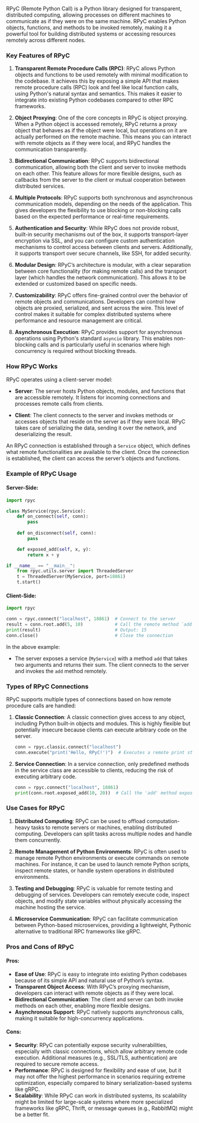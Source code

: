 RPyC (Remote Python Call) is a Python library designed for transparent, distributed computing, allowing processes on different machines to communicate as if they were on the same machine. RPyC enables Python objects, functions, and methods to be invoked remotely, making it a powerful tool for building distributed systems or accessing resources remotely across different nodes.

### Key Features of RPyC

1. **Transparent Remote Procedure Calls (RPC)**:
   RPyC allows Python objects and functions to be used remotely with minimal modification to the codebase. It achieves this by exposing a simple API that makes remote procedure calls (RPC) look and feel like local function calls, using Python's natural syntax and semantics. This makes it easier to integrate into existing Python codebases compared to other RPC frameworks.

2. **Object Proxying**:
   One of the core concepts in RPyC is object proxying. When a Python object is accessed remotely, RPyC returns a proxy object that behaves as if the object were local, but operations on it are actually performed on the remote machine. This means you can interact with remote objects as if they were local, and RPyC handles the communication transparently.

3. **Bidirectional Communication**:
   RPyC supports bidirectional communication, allowing both the client and server to invoke methods on each other. This feature allows for more flexible designs, such as callbacks from the server to the client or mutual cooperation between distributed services.

4. **Multiple Protocols**:
   RPyC supports both synchronous and asynchronous communication models, depending on the needs of the application. This gives developers the flexibility to use blocking or non-blocking calls based on the expected performance or real-time requirements.

5. **Authentication and Security**:
   While RPyC does not provide robust, built-in security mechanisms out of the box, it supports transport-layer encryption via SSL, and you can configure custom authentication mechanisms to control access between clients and servers. Additionally, it supports transport over secure channels, like SSH, for added security.

6. **Modular Design**:
   RPyC’s architecture is modular, with a clear separation between core functionality (for making remote calls) and the transport layer (which handles the network communication). This allows it to be extended or customized based on specific needs.

7. **Customizability**:
   RPyC offers fine-grained control over the behavior of remote objects and communications. Developers can control how objects are proxied, serialized, and sent across the wire. This level of control makes it suitable for complex distributed systems where performance and resource management are critical.

8. **Asynchronous Execution**:
   RPyC provides support for asynchronous operations using Python's standard `asyncio` library. This enables non-blocking calls and is particularly useful in scenarios where high concurrency is required without blocking threads.

### How RPyC Works

RPyC operates using a client-server model:

- **Server**: The server hosts Python objects, modules, and functions that are accessible remotely. It listens for incoming connections and processes remote calls from clients.
  
- **Client**: The client connects to the server and invokes methods or accesses objects that reside on the server as if they were local. RPyC takes care of serializing the data, sending it over the network, and deserializing the result.

An RPyC connection is established through a `Service` object, which defines what remote functionalities are available to the client. Once the connection is established, the client can access the server’s objects and functions.

### Example of RPyC Usage

#### Server-Side:
```python
import rpyc

class MyService(rpyc.Service):
    def on_connect(self, conn):
        pass
    
    def on_disconnect(self, conn):
        pass

    def exposed_add(self, x, y):
        return x + y

if __name__ == "__main__":
    from rpyc.utils.server import ThreadedServer
    t = ThreadedServer(MyService, port=18861)
    t.start()
```

#### Client-Side:
```python
import rpyc

conn = rpyc.connect("localhost", 18861)  # Connect to the server
result = conn.root.add(5, 10)            # Call the remote method `add`
print(result)                            # Output: 15
conn.close()                             # Close the connection
```

In the above example:
- The server exposes a service (`MyService`) with a method `add` that takes two arguments and returns their sum. The client connects to the server and invokes the `add` method remotely.

### Types of RPyC Connections

RPyC supports multiple types of connections based on how remote procedure calls are handled:

1. **Classic Connection**:
   A classic connection gives access to any object, including Python built-in objects and modules. This is highly flexible but potentially insecure because clients can execute arbitrary code on the server.

   ```python
   conn = rpyc.classic.connect("localhost")
   conn.execute("print('Hello, RPyC!')")  # Executes a remote print statement
   ```

2. **Service Connection**:
   In a service connection, only predefined methods in the service class are accessible to clients, reducing the risk of executing arbitrary code.

   ```python
   conn = rpyc.connect("localhost", 18861)
   print(conn.root.exposed_add(10, 20))  # Call the 'add' method exposed by the server
   ```

### Use Cases for RPyC

1. **Distributed Computing**:
   RPyC can be used to offload computation-heavy tasks to remote servers or machines, enabling distributed computing. Developers can split tasks across multiple nodes and handle them concurrently.

2. **Remote Management of Python Environments**:
   RPyC is often used to manage remote Python environments or execute commands on remote machines. For instance, it can be used to launch remote Python scripts, inspect remote states, or handle system operations in distributed environments.

3. **Testing and Debugging**:
   RPyC is valuable for remote testing and debugging of services. Developers can remotely execute code, inspect objects, and modify state variables without physically accessing the machine hosting the service.

4. **Microservice Communication**:
   RPyC can facilitate communication between Python-based microservices, providing a lightweight, Pythonic alternative to traditional RPC frameworks like gRPC.

### Pros and Cons of RPyC

#### Pros:
- **Ease of Use**: RPyC is easy to integrate into existing Python codebases because of its simple API and natural use of Python’s syntax.
- **Transparent Object Access**: With RPyC’s proxying mechanism, developers can interact with remote objects as if they were local.
- **Bidirectional Communication**: The client and server can both invoke methods on each other, enabling more flexible designs.
- **Asynchronous Support**: RPyC natively supports asynchronous calls, making it suitable for high-concurrency applications.

#### Cons:
- **Security**: RPyC can potentially expose security vulnerabilities, especially with classic connections, which allow arbitrary remote code execution. Additional measures (e.g., SSL/TLS, authentication) are required to secure remote access.
- **Performance**: RPyC is designed for flexibility and ease of use, but it may not offer the highest performance in scenarios requiring extreme optimization, especially compared to binary serialization-based systems like gRPC.
- **Scalability**: While RPyC can work in distributed systems, its scalability might be limited for large-scale systems where more specialized frameworks like gRPC, Thrift, or message queues (e.g., RabbitMQ) might be a better fit.
